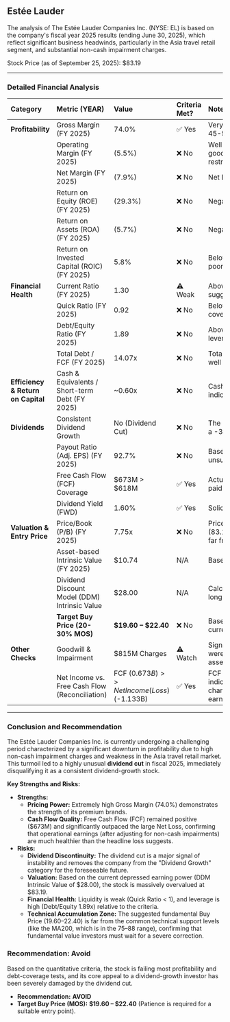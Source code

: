 ## Estée Lauder 

The analysis of The Estée Lauder Companies Inc. (NYSE: EL) is based on the company's fiscal year 2025 results (ending June 30, 2025), which reflect significant business headwinds, particularly in the Asia travel retail segment, and substantial non-cash impairment charges.

<date>Stock Price (as of September 25, 2025): $83.19</date>

---

### Detailed Financial Analysis

| Category | Metric (YEAR) | Value | Criteria Met? | Notes |
| :--- | :--- | :--- | :--- | :--- |
| **Profitability** | Gross Margin (FY 2025) | 74.0% | ✅ Yes | Very strong, indicating excellent pricing power, well above the 45-50% threshold. |
| | Operating Margin (FY 2025) | (5.5%) | ❌ No | Well below the 20% criteria, primarily due to non-cash goodwill/intangible impairment charges of $815M and restructuring costs. |
| | Net Margin (FY 2025) | (7.9%) | ❌ No | Net Loss for the year, far from the desired >10% threshold. |
| | Return on Equity (ROE) (FY 2025) | (29.3%) | ❌ No | Negative ROE due to the net loss. |
| | Return on Assets (ROA) (FY 2025) | (5.7%) | ❌ No | Negative ROA, failing the 5% minimum. |
| | Return on Invested Capital (ROIC) (FY 2025) | 5.8% | ❌ No | Below the 10% criteria, signaling that capital efficiency is poor. |
| **Financial Health** | Current Ratio (FY 2025) | 1.30 | ⚠️ Weak | Above the minimum 1.0 but below the ideal near 2.0, suggesting modest liquidity. |
| | Quick Ratio (FY 2025) | 0.92 | ❌ No | Below the 1.0 minimum, indicating reliance on inventory to cover current liabilities. |
| | Debt/Equity Ratio (FY 2025) | 1.89 | ❌ No | Above the acceptable 1.0–1.5 range, showing high financial leverage. |
| | Total Debt / FCF (FY 2025) | 14.07x | ❌ No | Total Debt ($9.47B) is over 14 times the Free Cash Flow ($0.673B), well above the <7 target. |
| **Efficiency & Return on Capital** | Cash & Equivalents / Short-term Debt (FY 2025) | ~0.60x | ❌ No | Cash ($2.92B) does not cover estimated short-term debt, as indicated by the Quick Ratio < 1. |
| **Dividends** | Consistent Dividend Growth | No (Dividend Cut) | ❌ No | The company reduced its dividend in fiscal 2025, resulting in a -35.23% annual growth rate over the last 12 months. |
| | Payout Ratio (Adj. EPS) (FY 2025) | 92.7% | ❌ No | Based on Adjusted EPS ($1.51), the annual dividend ($1.40) is unsustainable, exceeding the 70% limit. |
| | Free Cash Flow (FCF) Coverage | $673M > $618M | ✅ Yes | Actual FCF covered the dividends paid in FY 2025 ($618M paid vs. $673M FCF). |
| | Dividend Yield (FWD) | 1.60% | ✅ Yes | Solid but not excessive, given the dividend cut. |
| **Valuation & Entry Price** | Price/Book (P/B) (FY 2025) | 7.75x | ❌ No | Price ($83.19) is highly valued compared to Book Value per Share ($10.74), far from the <1 signal. |
| | Asset-based Intrinsic Value (FY 2025) | $10.74 | N/A | Based on Book Value per Share (Total Equity / Shares Out). |
| | Dividend Discount Model (DDM) Intrinsic Value | $28.00 | N/A | Calculation: $1.40 / (9% required return - 4% estimated long-term growth). |
| | **Target Buy Price (20-30% MOS)** | **$19.60 – $22.40** | ❌ No | Based on DDM value of $28.00, this target is well below the current stock price of $83.19. |
| **Other Checks** | Goodwill & Impairment | $815M Charges | ⚠️ Watch | Significant goodwill and intangible asset impairment charges were recognized, highlighting risks in previously acquired assets. |
| | Net Income vs. Free Cash Flow (Reconciliation) | FCF ($0.673B) >> Net Income (Loss) ($-1.133B) | ✅ Yes | FCF is significantly stronger than reported Net Income, indicating the loss is primarily driven by non-cash, one-time charges (impairments), suggesting higher quality operational earnings than GAAP Net Income implies. |

---

### Conclusion and Recommendation

The Estée Lauder Companies Inc. is currently undergoing a challenging period characterized by a significant downturn in profitability due to high non-cash impairment charges and weakness in the Asia travel retail market. This turmoil led to a highly unusual **dividend cut** in fiscal 2025, immediately disqualifying it as a consistent dividend-growth stock.

**Key Strengths and Risks:**

* **Strengths:**
    * **Pricing Power:** Extremely high Gross Margin (74.0%) demonstrates the strength of its premium brands.
    * **Cash Flow Quality:** Free Cash Flow (FCF) remained positive ($673M) and significantly outpaced the large Net Loss, confirming that operational earnings (after adjusting for non-cash impairments) are much healthier than the headline loss suggests.
* **Risks:**
    * **Dividend Discontinuity:** The dividend cut is a major signal of instability and removes the company from the "Dividend Growth" category for the foreseeable future.
    * **Valuation:** Based on the current depressed earning power (DDM Intrinsic Value of $28.00), the stock is massively overvalued at $83.19.
    * **Financial Health:** Liquidity is weak (Quick Ratio < 1), and leverage is high (Debt/Equity 1.89x) relative to the criteria.
    * **Technical Accumulation Zone:** The suggested fundamental Buy Price ($19.60–$22.40) is far from the common technical support levels (like the MA200, which is in the $75–$88 range), confirming that fundamental value investors must wait for a severe correction.

### Recommendation: Avoid

Based on the quantitative criteria, the stock is failing most profitability and debt-coverage tests, and its core appeal to a dividend-growth investor has been severely damaged by the dividend cut.

* **Recommendation:** **AVOID**
* **Target Buy Price (MOS):** **$19.60 – $22.40** (Patience is required for a suitable entry point).